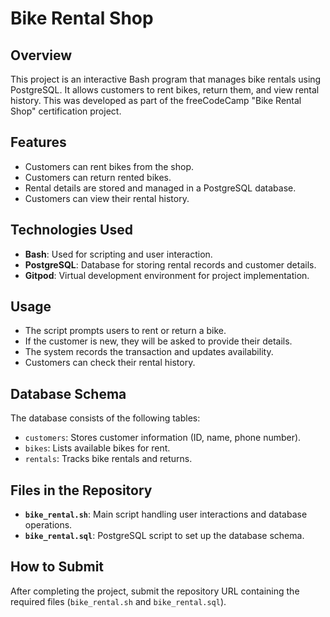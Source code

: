 # Bike Rental Shop

## Overview
This project is an interactive Bash program that manages bike rentals using PostgreSQL. It allows customers to rent bikes, return them, and view rental history. This was developed as part of the freeCodeCamp "Bike Rental Shop" certification project.

## Features
- Customers can rent bikes from the shop.
- Customers can return rented bikes.
- Rental details are stored and managed in a PostgreSQL database.
- Customers can view their rental history.

## Technologies Used
- **Bash**: Used for scripting and user interaction.
- **PostgreSQL**: Database for storing rental records and customer details.
- **Gitpod**: Virtual development environment for project implementation.

## Usage
- The script prompts users to rent or return a bike.
- If the customer is new, they will be asked to provide their details.
- The system records the transaction and updates availability.
- Customers can check their rental history.

## Database Schema
The database consists of the following tables:
- `customers`: Stores customer information (ID, name, phone number).
- `bikes`: Lists available bikes for rent.
- `rentals`: Tracks bike rentals and returns.

## Files in the Repository
- **`bike_rental.sh`**: Main script handling user interactions and database operations.
- **`bike_rental.sql`**: PostgreSQL script to set up the database schema.

## How to Submit
After completing the project, submit the repository URL containing the required files (`bike_rental.sh` and `bike_rental.sql`).



